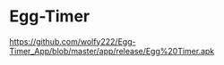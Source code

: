 # Egg-Timer


####

https://github.com/wolfy222/Egg-Timer_App/blob/master/app/release/Egg%20Timer.apk
